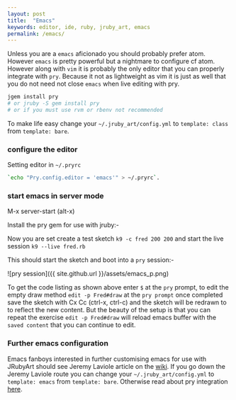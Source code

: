 ```yaml
---
layout: post
title:  "Emacs"
keywords: editor, ide, ruby, jruby_art, emacs
permalink: /emacs/
---
```


Unless you are a `emacs` aficionado you should probably prefer atom. However `emacs` is pretty powerful but a nightmare to configure cf atom. However along with `vim` it is probably the only editor that you can properly integrate with `pry`. Because it not as lightweight as vim it is just as well that you do not need not close `emacs` when live editing with pry.

```bash
jgem install pry
# or jruby -S gem install pry
# or if you must use rvm or rbenv not recommended
```

To make life easy change your `~/.jruby_art/config.yml` to `template: class` from `template: bare`.

### configure the editor
Setting editor in `~/.pryrc`

```bash
`echo "Pry.config.editor = 'emacs'" > ~/.pryrc`.
```

### start emacs in server mode

M-x server-start (alt-x)

Install the pry gem for use with jruby:-

Now you are set create a test sketch `k9 -c fred 200 200` and start the live session `k9 --live fred.rb`

This should start the sketch and boot into a `pry` session:-

![pry session]({{ site.github.url }}/assets/emacs_p.png)

To get the code listing as shown above enter `$` at the `pry` prompt, to edit the empty draw method `edit -p Fred#draw` at the `pry prompt` once completed save the sketch with Cx Cc (ctrl-x, ctrl-c) and the sketch will be redrawn to to reflect the new content. But the beauty of the setup is that you can repeat the exercise `edit -p Fred#draw` will reload emacs buffer with the `saved content` that you can continue to edit.

### Further emacs configuration

Emacs fanboys interested in further customising emacs for use with JRubyArt should see Jeremy Laviole article on the [wiki][wiki]. If you go down the Jeremy Laviole route you can  change your `~/.jruby_art/config.yml` to `template: emacs` from `template: bare`. Otherwise read about pry integration [here][pry].

[pry]:https://github.com/pry/pry/wiki/Editor-integration

[wiki]:https://github.com/ruby-processing/JRubyArt/wiki/Using-emacs-as-your-JRubyArt-Ide
